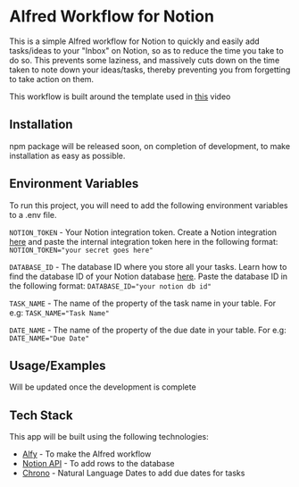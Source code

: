 # Alfred Workflow for Notion

This is a simple Alfred workflow for Notion to quickly and easily add tasks/ideas to your "Inbox" on Notion, so as to reduce the time you take to do so. This prevents some laziness, and massively cuts down on the time taken to note down your ideas/tasks, thereby preventing you from forgetting to take action on them.

This workflow is built around the template used in [this](https://www.youtube.com/watch?v=r6hUkChpwWQ) video

## Installation

npm package will be released soon, on completion of development, to make installation as easy as possible.

## Environment Variables

To run this project, you will need to add the following environment variables to a .env file.

`NOTION_TOKEN` - Your Notion integration token. Create a Notion integration [here](https://www.notion.so/my-integrations) and paste the internal integration token here in the following format: `NOTION_TOKEN="your secret goes here"`

`DATABASE_ID` - The database ID where you store all your tasks. Learn how to find the database ID of your Notion database [here](https://stackoverflow.com/questions/67728038/where-to-find-database-id-for-my-database-in-notion). Paste the database ID in the following format: `DATABASE_ID="your notion db id"`

`TASK_NAME` - The name of the property of the task name in your table. For e.g: `TASK_NAME="Task Name"`

`DATE_NAME` - The name of the property of the due date in your table. For e.g: `DATE_NAME="Due Date"`

## Usage/Examples

Will be updated once the development is complete

## Tech Stack

This app will be built using the following technologies:

- [Alfy](https://github.com/sindresorhus/alfy) - To make the Alfred workflow
- [Notion API](https://github.com/makenotion/notion-sdk-js) - To add rows to the database
- [Chrono](https://github.com/wanasit/chrono) - Natural Language Dates to add due dates for tasks
